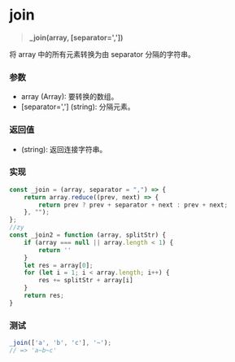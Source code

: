 # join

> <b> _join(array, [separator=',']) </b>

将 array 中的所有元素转换为由 separator 分隔的字符串。

### 参数

* array (Array): 要转换的数组。
* [separator=','] (string): 分隔元素。

### 返回值

* (string): 返回连接字符串。

### 实现

```js
const _join = (array, separator = ",") => {
    return array.reduce((prev, next) => {
        return prev ? prev + separator + next : prev + next;
    }, "");
};
//zy 
const _join2 = function (array, splitStr) {
    if (array === null || array.length < 1) {
        return ''
    }
    let res = array[0];
    for (let i = 1; i < array.length; i++) {
        res += splitStr + array[i]
    }
    return res;
}
```

### 测试

```js
_join(['a', 'b', 'c'], '~');
// => 'a~b~c'
```
